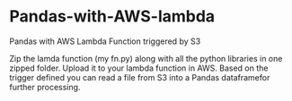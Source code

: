 # Pandas-with-AWS-lambda
Pandas with AWS Lambda Function triggered by S3


Zip the lamda function (my fn.py) along with all the python libraries in one zipped folder. Upload it to your lambda function in AWS. Based on the trigger defined you can read a file from S3 into a Pandas dataframefor further processing.
